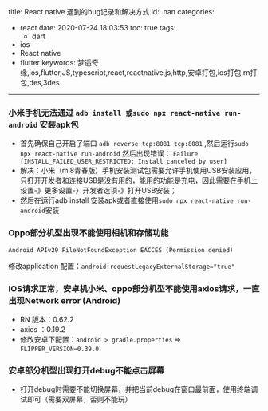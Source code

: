 title: React native 遇到的bug记录和解决方式
id: .nan
categories:
  - react
date: 2020-07-24 18:03:53
toc: true
tags: 
	- dart
  - ios
  - React native
  - flutter
keywords: 梦遥奇缘,ios,flutter,JS,typescript,react,reactnative,js,http,安卓打包,ios打包,rn打包,des,3des
---

###  小米手机无法通过 `adb install 或sudo npx react-native run-android` 安装apk包

 + 首先确保自己开启了端口 `adb reverse tcp:8081 tcp:8081` ,然后运行`sudo npx react-native run-android` 然后出现错误： `Failure [INSTALL_FAILED_USER_RESTRICTED: Install canceled by user]`
 + 解决：小米（mi8青春版）手机安装测试包需要允许手机使用USB安装应用，只打开开发者和连接USB是没有用的，能用的功能是充电，因此需要在手机上设置-》更多设置-〉开发者选项-》打开USB安装；
 + 然后在运行adb install 安装apk或者直接使用`sudo npx react-native run-android`安装

### Oppo部分机型出现不能使用相机和存储功能

`Android APIv29 FileNotFoundException EACCES (Permission denied)`

修改application 配置：`android:requestLegacyExternalStorage="true"`

### IOS请求正常，安卓机小米、oppo部分机型不能使用axios请求，一直出现Network error  (Android)

+ RN 版本：0.62.2
+ axios ：0.19.2
+ 修改安卓下配置：`android > gradle.properties` => `FLIPPER_VERSION=0.39.0 `

### 安卓部分机型出现打开debug不能点击屏幕

+ 打开debug时需要不能切换屏幕，并把当前debug在窗口最前面，使用终端调试即可（需要双屏幕，否则不能玩）